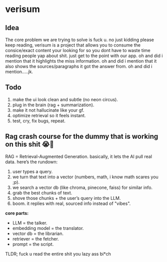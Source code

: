 
# verisum

## Idea

The core problem we are trying to solve is fuck u. no just kidding please keep reading, verisum is a project that allows you to consume the consice/exact content your looking for so you dont have to waste time reading people yap about shit. just get to the point with our app. oh and did i mention that it highlights the miss information. oh and did i mention that it also shows the sources/paragraphs it got the answer from. oh and did i mention.....jk.

## Todo

1. make the ui look clean and subtle (no neon circus).  
2. plug in the brain (rag + summarization).  
3. make it not hallucinate like your gf.  
4. optimize retrieval so it feels instant.  
5. test, cry, fix bugs, repeat.  

## Rag crash course for the dummy that is working on this shit 😭🙏

RAG = Retrieval-Augmented Generation. basically, it lets the AI pull real data. here’s the rundown:

1. user types a query.  
2. we turn that text into a vector (numbers, math, i know math scares you ;p).  
3. we search a vector db (like chroma, pinecone, faiss) for similar info.  
4. grab the best chunks of text.  
5. shove those chunks + the user’s query into the LLM.  
6. boom. it replies with real, sourced info instead of "vibes".

**core parts:**  
- LLM = the talker.  
- embedding model = the translator.  
- vector db = the librarian.  
- retriever = the fetcher.  
- prompt = the script.

TLDR; fuck u read the entire shit you lazy ass bi*ch
